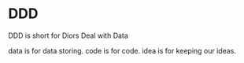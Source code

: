 DDD
===

DDD is short for Diors Deal with Data

data is for data storing.
code is for code.
idea is for keeping our ideas.



